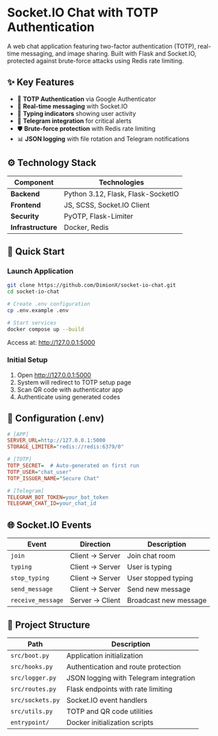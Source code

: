 # Socket.IO Chat with TOTP Authentication

A web chat application featuring two-factor authentication (TOTP), real-time messaging, and image sharing.
Built with Flask and Socket.IO, protected against brute-force attacks using Redis rate limiting.

## ✨ Key Features
- 🔐 **TOTP Authentication** via Google Authenticator
- 📨 **Real-time messaging** with Socket.IO
- 👀 **Typing indicators** showing user activity
- 🤖 **Telegram integration** for critical alerts
- 🛡️ **Brute-force protection** with Redis rate limiting
- 📊 **JSON logging** with file rotation and Telegram notifications

## ⚙️ Technology Stack

| Component | Technologies |
|-----------|--------------|
| **Backend** | Python 3.12, Flask, Flask-SocketIO |
| **Frontend** | JS, SCSS, Socket.IO Client |
| **Security** | PyOTP, Flask-Limiter |
| **Infrastructure** | Docker, Redis |

## 🚀 Quick Start

### Launch Application

```bash
git clone https://github.com/DimionX/socket-io-chat.git
cd socket-io-chat

# Create .env configuration
cp .env.example .env

# Start services
docker compose up --build
```

Access at: http://127.0.0.1:5000

### Initial Setup

1. Open http://127.0.0.1:5000
2. System will redirect to TOTP setup page
3. Scan QR code with authenticator app
4. Authenticate using generated codes

## 🔧 Configuration (.env)

```ini
# [APP]
SERVER_URL=http://127.0.0.1:5000
STORAGE_LIMITER="redis://redis:6379/0"

# [TOTP]
TOTP_SECRET=  # Auto-generated on first run
TOTP_USER="chat_user"
TOTP_ISSUER_NAME="Secure Chat"

# [Telegram]
TELEGRAM_BOT_TOKEN=your_bot_token
TELEGRAM_CHAT_ID=your_chat_id
```

## 🌐 Socket.IO Events

| Event | Direction | Description |
|-------|-----------|-------------|
| `join` | Client → Server | Join chat room |
| `typing` | Client → Server | User is typing |
| `stop_typing` | Client → Server | User stopped typing |
| `send_message` | Client → Server | Send new message |
| `receive_message` | Server → Client | Broadcast new message |


## 📂 Project Structure

| Path            | Description |
|-----------------|-------------|
| `src/boot.py`   | Application initialization |
| `src/hooks.py`  | Authentication and route protection |
| `src/logger.py` | JSON logging with Telegram integration |
| `src/routes.py` | Flask endpoints with rate limiting |
| `src/sockets.py` | Socket.IO event handlers |
| `src/utils.py`  | TOTP and QR code utilities |
| `entrypoint/`   | Docker initialization scripts |

